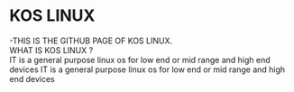 
# KOS LINUX 
-THIS IS THE GITHUB PAGE OF KOS LINUX.  
WHAT IS KOS LINUX ?  
IT  is a general purpose linux os for low end or mid range and high end devices 
IT  is a general purpose linux os for low end or mid range and high end devices 
